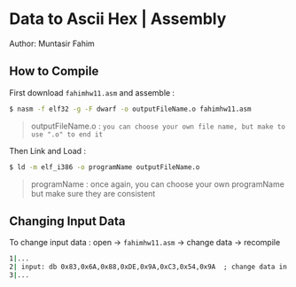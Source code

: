 # Data to Ascii Hex | Assembly

Author: Muntasir Fahim

## How to Compile
 First download ```fahimhw11.asm``` and assemble :
```cmd
$ nasm -f elf32 -g -F dwarf -o outputFileName.o fahimhw11.asm
```
>outputFileName.o : `you can choose your own file name, but make to use ".o" to end it`

 Then Link and Load :
```cmd
$ ld -m elf_i386 -o programName outputFileName.o
```
>programName : once again, you can choose your own programName but make sure they are consistent

## Changing Input Data
 To change input data : open -> ```fahimhw11.asm``` -> change data -> recompile
```cmd
1|...
2| input: db 0x83,0x6A,0x88,0xDE,0x9A,0xC3,0x54,0x9A  ; change data in line 2 to your desired data
3|...
```


